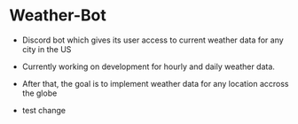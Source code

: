 # Weather-Bot

- Discord bot which gives its user access to current weather data for any city in the US

- Currently working on development for hourly and daily weather data.
- After that, the goal is to implement weather data for any location accross the globe

- test change